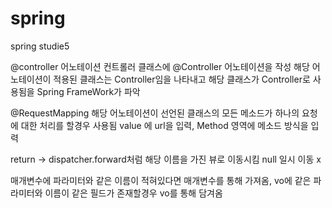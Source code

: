 # spring
spring studie5



@controller 어노테이션
컨트롤러 클래스에 @Controller 어노테이션을 작성
해당 어노테이션이 적용된 클래스는 Controller임을 나타내고
해당 클래스가 Controller로 사용됨을 Spring FrameWork가 파악

@RequestMapping
해당 어노테이션이 선언된 클래스의 모든 메소드가 하나의 요청에 대한 처리를 할경우 사용됨
value 에 url을 입력, Method 영역에 메소드 방식을 입력

return -> dispatcher.forward처럼 해당 이름을 가진 뷰로 이동시킴
null 일시 이동 x

매개변수에 파라미터와 같은 이름이 적혀있다면
매개변수를 통해 가져옴, vo에 같은 파라미터와 이름이 같은 필드가 존재할경우 vo를 통해 담겨옴
